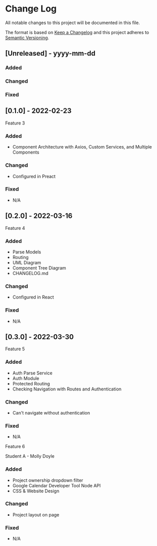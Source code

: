 # Change Log
All notable changes to this project will be documented in this file.
 
The format is based on [Keep a Changelog](http://keepachangelog.com/)
and this project adheres to [Semantic Versioning](http://semver.org/).
 
## [Unreleased] - yyyy-mm-dd
 
### Added
 
### Changed
 
### Fixed
 
## [0.1.0] - 2022-02-23
  
Feature 3
 
### Added
- Component Architecture with Axios, Custom Services, and Multiple Components

### Changed
  
- Configured in Preact
  
 
### Fixed
 
- N/A
 
## [0.2.0] - 2022-03-16

Feature 4
 
### Added
- Parse Models
- Routing
- UML Diagram
- Component Tree Diagram
- CHANGELOG.md
   
### Changed
- Configured in React
 
### Fixed
 
- N/A

## [0.3.0] - 2022-03-30

Feature 5
 
### Added
- Auth Parse Service
- Auth Module
- Protected Routing
- Checking Navigation with Routes and Authentication
   
### Changed
- Can't navigate without authentication
 
### Fixed
 
- N/A

Feature 6

Student A - Molly Doyle 
 
### Added
- Project ownership dropdown filter  
- Google Calendar Developer Tool Node API 
- CSS & Website Design


### Changed
- Project layout on page 
 
### Fixed
 
- N/A